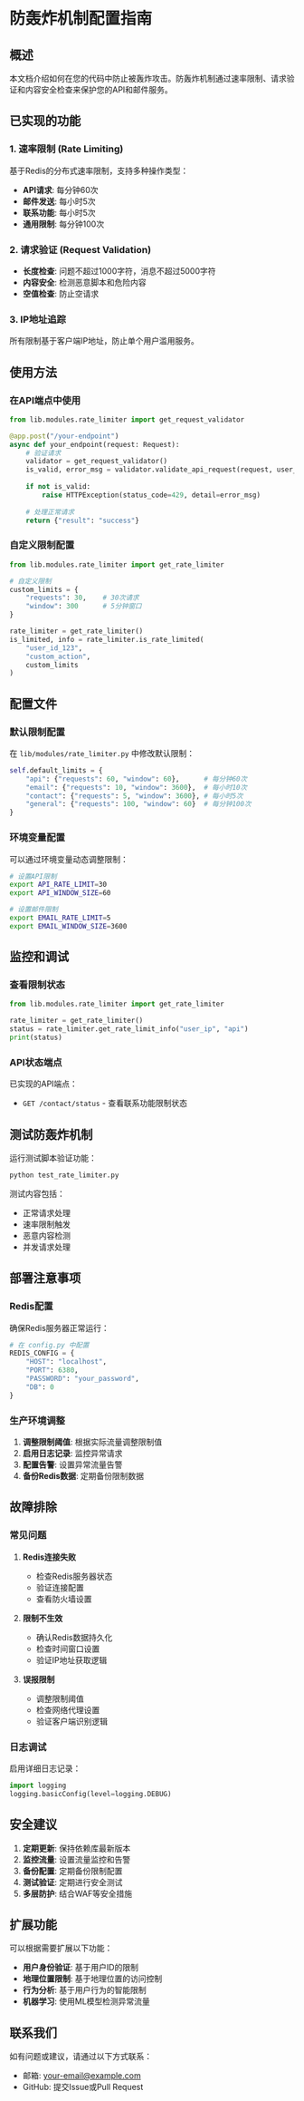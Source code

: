 # 防轰炸机制配置指南

## 概述

本文档介绍如何在您的代码中防止被轰炸攻击。防轰炸机制通过速率限制、请求验证和内容安全检查来保护您的API和邮件服务。

## 已实现的功能

### 1. 速率限制 (Rate Limiting)

基于Redis的分布式速率限制，支持多种操作类型：

- **API请求**: 每分钟60次
- **邮件发送**: 每小时5次  
- **联系功能**: 每小时5次
- **通用限制**: 每分钟100次

### 2. 请求验证 (Request Validation)

- **长度检查**: 问题不超过1000字符，消息不超过5000字符
- **内容安全**: 检测恶意脚本和危险内容
- **空值检查**: 防止空请求

### 3. IP地址追踪

所有限制基于客户端IP地址，防止单个用户滥用服务。

## 使用方法

### 在API端点中使用

```python
from lib.modules.rate_limiter import get_request_validator

@app.post("/your-endpoint")
async def your_endpoint(request: Request):
    # 验证请求
    validator = get_request_validator()
    is_valid, error_msg = validator.validate_api_request(request, user_input)
    
    if not is_valid:
        raise HTTPException(status_code=429, detail=error_msg)
    
    # 处理正常请求
    return {"result": "success"}
```

### 自定义限制配置

```python
from lib.modules.rate_limiter import get_rate_limiter

# 自定义限制
custom_limits = {
    "requests": 30,    # 30次请求
    "window": 300      # 5分钟窗口
}

rate_limiter = get_rate_limiter()
is_limited, info = rate_limiter.is_rate_limited(
    "user_id_123", 
    "custom_action", 
    custom_limits
)
```

## 配置文件

### 默认限制配置

在 `lib/modules/rate_limiter.py` 中修改默认限制：

```python
self.default_limits = {
    "api": {"requests": 60, "window": 60},      # 每分钟60次
    "email": {"requests": 10, "window": 3600},  # 每小时10次
    "contact": {"requests": 5, "window": 3600}, # 每小时5次
    "general": {"requests": 100, "window": 60}  # 每分钟100次
}
```

### 环境变量配置

可以通过环境变量动态调整限制：

```bash
# 设置API限制
export API_RATE_LIMIT=30
export API_WINDOW_SIZE=60

# 设置邮件限制  
export EMAIL_RATE_LIMIT=5
export EMAIL_WINDOW_SIZE=3600
```

## 监控和调试

### 查看限制状态

```python
from lib.modules.rate_limiter import get_rate_limiter

rate_limiter = get_rate_limiter()
status = rate_limiter.get_rate_limit_info("user_ip", "api")
print(status)
```

### API状态端点

已实现的API端点：
- `GET /contact/status` - 查看联系功能限制状态

## 测试防轰炸机制

运行测试脚本验证功能：

```bash
python test_rate_limiter.py
```

测试内容包括：
- 正常请求处理
- 速率限制触发
- 恶意内容检测
- 并发请求处理

## 部署注意事项

### Redis配置

确保Redis服务器正常运行：

```python
# 在 config.py 中配置
REDIS_CONFIG = {
    "HOST": "localhost",
    "PORT": 6380,
    "PASSWORD": "your_password",
    "DB": 0
}
```

### 生产环境调整

1. **调整限制阈值**: 根据实际流量调整限制值
2. **启用日志记录**: 监控异常请求
3. **配置告警**: 设置异常流量告警
4. **备份Redis数据**: 定期备份限制数据

## 故障排除

### 常见问题

1. **Redis连接失败**
   - 检查Redis服务器状态
   - 验证连接配置
   - 查看防火墙设置

2. **限制不生效**
   - 确认Redis数据持久化
   - 检查时间窗口设置
   - 验证IP地址获取逻辑

3. **误报限制**
   - 调整限制阈值
   - 检查网络代理设置
   - 验证客户端识别逻辑

### 日志调试

启用详细日志记录：

```python
import logging
logging.basicConfig(level=logging.DEBUG)
```

## 安全建议

1. **定期更新**: 保持依赖库最新版本
2. **监控流量**: 设置流量监控和告警
3. **备份配置**: 定期备份限制配置
4. **测试验证**: 定期进行安全测试
5. **多层防护**: 结合WAF等安全措施

## 扩展功能

可以根据需要扩展以下功能：

- **用户身份验证**: 基于用户ID的限制
- **地理位置限制**: 基于地理位置的访问控制  
- **行为分析**: 基于用户行为的智能限制
- **机器学习**: 使用ML模型检测异常流量

## 联系我们

如有问题或建议，请通过以下方式联系：
- 邮箱: your-email@example.com
- GitHub: 提交Issue或Pull Request
